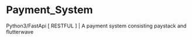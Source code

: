 # Payment_System
Python3/FastApi [ RESTFUL ] | A payment system consisting paystack and flutterwave
